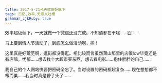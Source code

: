 ```yaml
---
title: 2017-8-21今天效率好低下
tags: 日记,效率,无意义吐槽
grammar_cjkRuby: true
---
```


效率超级低下，一天就做一个微信还没完成。不知道都在干啥……囧……

马上要到情人节活动了，到底怎么做活动啊，摔！


这里真是好荒芜啊，逛街都没得逛。相比较而言虽然萧山那里的店很low毕竟还是有店嘛，忧郁……想去找个大超市买东西，想去看电影……抱住胖胖的自己……

我自己的个人网站快要把密码全忘了。当时设置的密码都超复杂……现在想想都不寒而栗……我当时真是昏了头了……



